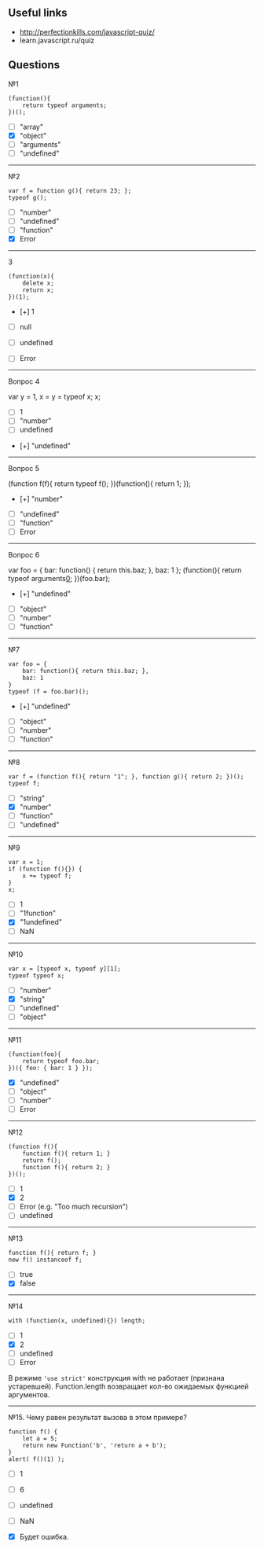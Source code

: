 
## Useful links 
- http://perfectionkills.com/javascript-quiz/
- learn.javascript.ru/quiz

## Questions
№1

```
(function(){
    return typeof arguments;
})();
```

- [ ] "array"
- [x] "object"  
- [ ] "arguments"
- [ ] "undefined"

---
№2

```
var f = function g(){ return 23; };
typeof g();
```

- [ ] "number"
- [ ] "undefined"
- [ ] "function"
- [x] Error

---
3

```
(function(x){
    delete x;
    return x;
})(1);
```

- [+] 1
- [ ] null
- [ ] undefined
- [ ] Error


-------------------------------------------------------------------------------
Вопрос 4

var y = 1, x = y = typeof x;
x;

- [ ] 1
- [ ] "number"
- [ ] undefined
- [+] "undefined"

---
Вопрос 5

(function f(f){
    return typeof f();
})(function(){ return 1; });

- [+] "number"
- [ ] "undefined"
- [ ] "function"
- [ ] Error

---
Вопрос 6

var foo = {
    bar: function() { return this.baz; },
    baz: 1
};
(function(){
    return typeof arguments[0]();
})(foo.bar);

- [+] "undefined"
- [ ] "object"
- [ ] "number"
- [ ] "function"

---
№7

```
var foo = {
    bar: function(){ return this.baz; },
    baz: 1
}
typeof (f = foo.bar)();
```

- [+] "undefined"
- [ ] "object"
- [ ] "number"
- [ ] "function"

---
№8

```
var f = (function f(){ return "1"; }, function g(){ return 2; })();
typeof f;
```

- [ ] "string"
- [x] "number"
- [ ] "function"
- [ ] "undefined"

---
№9

```
var x = 1;
if (function f(){}) {
    x += typeof f;
}
x;
```

- [ ] 1
- [ ] "1function"
- [x] "1undefined"
- [ ] NaN

---
№10

```
var x = [typeof x, typeof y][1];
typeof typeof x;
```

- [ ] "number"
- [x] "string"
- [ ] "undefined"
- [ ] "object"

---
№11

```
(function(foo){
    return typeof foo.bar;
})({ foo: { bar: 1 } });
```

- [x] "undefined"
- [ ] "object"
- [ ] "number"
- [ ] Error

---
№12

```
(function f(){
    function f(){ return 1; }
    return f();
    function f(){ return 2; }
})();
```

- [ ] 1
- [x] 2
- [ ] Error (e.g. "Too much recursion")
- [ ] undefined

---
№13

```
function f(){ return f; }
new f() instanceof f;
```

- [ ] true
- [x] false

---
№14

```
with (function(x, undefined){}) length;
```

- [ ] 1
- [x] 2
- [ ] undefined
- [ ] Error

В режиме `'use strict'` конструкция with не работает (признана устаревшей).
Function.length возвращает кол-во ожидаемых функцией аргументов.

---
№15. Чему равен результат вызова в этом примере?

```
function f() {
    let a = 5;
    return new Function('b', 'return a + b');
}
alert( f()(1) );
```

- [ ] 1
- [ ] 6
- [ ] undefined
- [ ] NaN
- [x] Будет ошибка.


